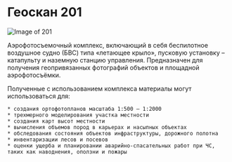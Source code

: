 # Геоскан 201

![Image of 201](https://www.geoscan.aero/sites/default/files/2018-05/main_1.png)


Аэрофотосъемочный комплекс, включающий в себя беспилотное воздушное судно (БВС) типа «летающее крыло», пусковую установку – катапульту и наземную станцию управления.
Предназначен для получения геопривязанных фотографий объектов и площадной аэрофотосъёмки.


Полученные с использованием комплекса материалы могут использоваться для:

    * создания ортофотопланов масштаба 1:500 – 1:2000
    * трехмерного моделирования участка местности
    * создания карт высот местности
    * вычисления объемов пород в карьерах и насыпных объектах
    * обследования состояния объектов инфраструктуры, дорожного полотна
    * инвентаризации лесов и посевов
    * оценки ущерба и планировании аварийно-спасательных работ при ЧС, таких как наводнения, оползни и пожары
